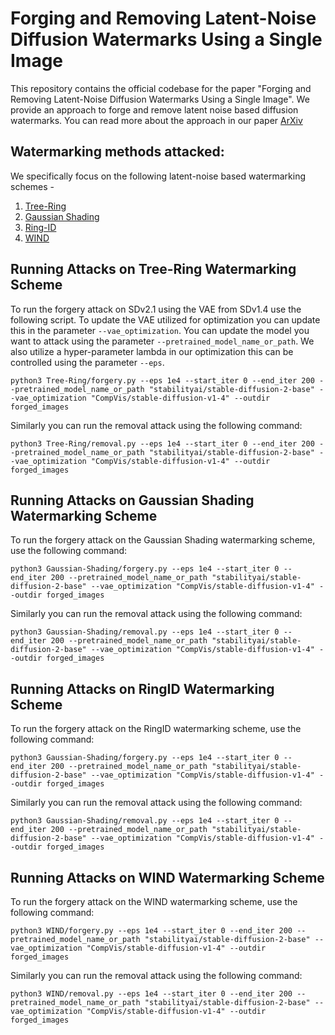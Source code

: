 # Forging and Removing Latent-Noise Diffusion Watermarks Using a Single Image

This repository contains the official codebase for the paper "Forging and Removing Latent-Noise Diffusion Watermarks Using a Single Image". We provide an approach to forge and remove latent noise based diffusion watermarks. You can read more about the approach in our paper [ArXiv](http://www.arxiv.org/pdf/2504.20111)

## Watermarking methods attacked: 

We specifically focus on the following latent-noise based watermarking schemes - 

1. [Tree-Ring](https://github.com/YuxinWenRick/tree-ring-watermark)
2. [Gaussian Shading](https://github.com/bsmhmmlf/Gaussian-Shading)
3. [Ring-ID](https://github.com/showlab/RingID)
4. [WIND](https://github.com/Kasraarabi/Hidden-in-the-Noise)


## Running Attacks on Tree-Ring Watermarking Scheme

To run the forgery attack on SDv2.1 using the VAE from SDv1.4 use the following script. To update the VAE utilized for optimization you can update this in the parameter ```--vae_optimization```. You can update the model you want to attack using the parameter ```--pretrained_model_name_or_path```. We also utilize a hyper-parameter lambda in our optimization this can be controlled using the parameter ```--eps```. 

```
python3 Tree-Ring/forgery.py --eps 1e4 --start_iter 0 --end_iter 200 --pretrained_model_name_or_path "stabilityai/stable-diffusion-2-base" --vae_optimization "CompVis/stable-diffusion-v1-4" --outdir forged_images
```

Similarly you can run the removal attack using the following command: 

```
python3 Tree-Ring/removal.py --eps 1e4 --start_iter 0 --end_iter 200 --pretrained_model_name_or_path "stabilityai/stable-diffusion-2-base" --vae_optimization "CompVis/stable-diffusion-v1-4" --outdir forged_images
```


## Running Attacks on Gaussian Shading Watermarking Scheme

To run the forgery attack on the Gaussian Shading watermarking scheme, use the following command: 

```
python3 Gaussian-Shading/forgery.py --eps 1e4 --start_iter 0 --end_iter 200 --pretrained_model_name_or_path "stabilityai/stable-diffusion-2-base" --vae_optimization "CompVis/stable-diffusion-v1-4" --outdir forged_images
```

Similarly you can run the removal attack using the following command: 

```
python3 Gaussian-Shading/removal.py --eps 1e4 --start_iter 0 --end_iter 200 --pretrained_model_name_or_path "stabilityai/stable-diffusion-2-base" --vae_optimization "CompVis/stable-diffusion-v1-4" --outdir forged_images
```


## Running Attacks on RingID Watermarking Scheme


To run the forgery attack on the RingID watermarking scheme, use the following command: 

```
python3 Gaussian-Shading/forgery.py --eps 1e4 --start_iter 0 --end_iter 200 --pretrained_model_name_or_path "stabilityai/stable-diffusion-2-base" --vae_optimization "CompVis/stable-diffusion-v1-4" --outdir forged_images
```

Similarly you can run the removal attack using the following command: 

```
python3 Gaussian-Shading/removal.py --eps 1e4 --start_iter 0 --end_iter 200 --pretrained_model_name_or_path "stabilityai/stable-diffusion-2-base" --vae_optimization "CompVis/stable-diffusion-v1-4" --outdir forged_images
```



## Running Attacks on WIND Watermarking Scheme


To run the forgery attack on the WIND watermarking scheme, use the following command: 

```
python3 WIND/forgery.py --eps 1e4 --start_iter 0 --end_iter 200 --pretrained_model_name_or_path "stabilityai/stable-diffusion-2-base" --vae_optimization "CompVis/stable-diffusion-v1-4" --outdir forged_images
```

Similarly you can run the removal attack using the following command: 

```
python3 WIND/removal.py --eps 1e4 --start_iter 0 --end_iter 200 --pretrained_model_name_or_path "stabilityai/stable-diffusion-2-base" --vae_optimization "CompVis/stable-diffusion-v1-4" --outdir forged_images
```

